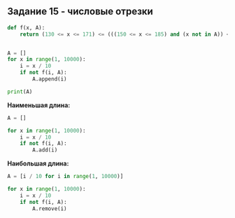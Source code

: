 ## Задание 15 - числовые отрезки

```python
def f(x, A):
    return (130 <= x <= 171) <= (((150 <= x <= 185) and (x not in A)) <= (not (130 <= x <= 171)))


A = []
for x in range(1, 10000):
    i = x / 10
    if not f(i, A):
        A.append(i)

print(A)
```

**Наименьшая длина:**
```python
A = []

for x in range(1, 10000):
    i = x / 10
    if not f(i, A):
        A.add(i)
```

**Наибольшая длина:**
```python
A = [i / 10 for i in range(1, 10000)]

for x in range(1, 10000):
    i = x / 10
    if not f(i, A):
        A.remove(i)
```
